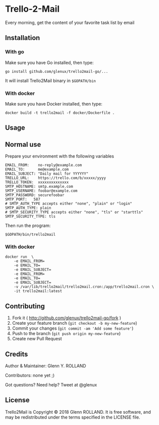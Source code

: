 
# Trello-2-Mail

Every morning, get the content of your favorite task list by email


## Installation

### With go

Make sure you have Go installed, then type:

    go install github.com/glenux/trello2mail-go/...

It will install Trello2Mail binary in `$GOPATH/bin`

### With docker

Make sure you have Docker installed, then type:

    docker build -t trello2mail -f docker/Dockerfile .

## Usage

## Normal use

Prepare your environment with the following variables

```
EMAIL_FROM:    no-reply@example.com
EMAIL_TO:      me@example.com
EMAIL_SUBJECT: "Daily mail for YYYYYY"
TRELLO_URL:    https://trello.com/b/xxxxx/yyyy
TRELLO_TOKEN:  xxxxxxxxxxxxxx
SMTP_HOSTNAME: smtp.example.com
SMTP_USERNAME: foobar@example.com
SMTP_PASSWORD: securefoobar
SMTP_PORT:   587
# SMTP_AUTH_TYPE accepts either "none", "plain" or "login"
SMTP_AUTH_TYPE: plain 
# SMTP_SECURITY_TYPE accepts either "none", "tls" or "starttls"
SMTP_SECURITY_TYPE: tls
```

Then run the program:

    $GOPATH/bin/trello2mail

### With docker

    docker run  \
        -e EMAIL_FROM=
        -e EMAIL_TO=
        -e EMAIL_SUBJECT=
        -e EMAIL_FROM=
        -e EMAIL_TO=
        -e EMAIL_SUBJECT=
        -v /var/lib/trello2mail/trello2mail.cron:/app/trello2mail.cron \
        -it trello2mail:latest

## Contributing

1. Fork it ( http://github.com/glenux/trello2mail-go/fork )
2. Create your feature branch (`git checkout -b my-new-feature`)
3. Commit your changes (`git commit -am 'Add some feature'`)
4. Push to the branch (`git push origin my-new-feature`)
5. Create new Pull Request


## Credits

Author & Maintainer: Glenn Y. ROLLAND

Contributors: none yet ;)

Got questions? Need help? Tweet at @glenux


## License

Trello2Mail is Copyright © 2018 Glenn ROLLAND. It is free software, and may be redistributed under the terms specified in the LICENSE file.

